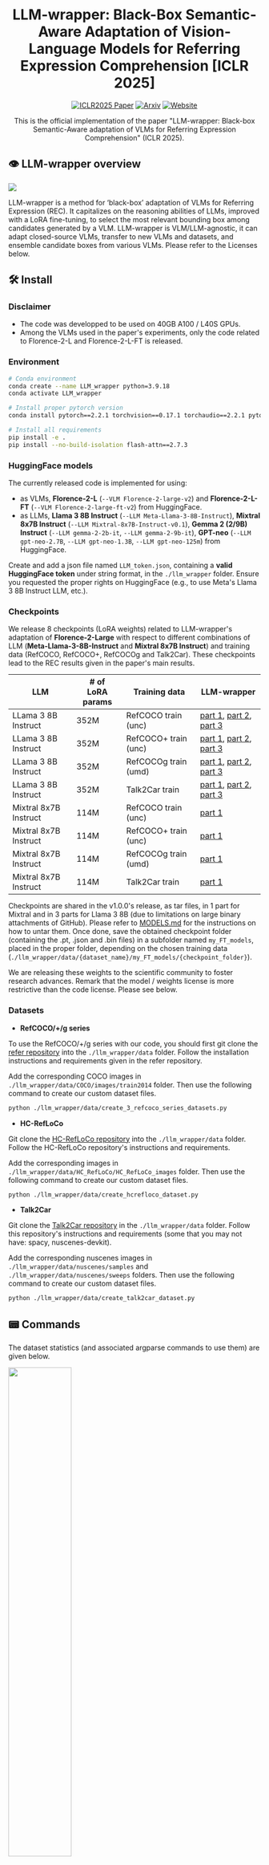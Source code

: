 <div align="center">

# LLM-wrapper: Black-Box Semantic-Aware Adaptation of Vision-Language Models for Referring Expression Comprehension [ICLR 2025]

[![ICLR2025 Paper](https://img.shields.io/badge/paper-ICLR2025-brightgreen)](https://openreview.net/forum?id=PgXpOOqtyd&noteId=PgXpOOqtyd)  [![Arxiv](https://img.shields.io/badge/arXiv-Paper-blue.svg)](https://arxiv.org/abs/2409.11919)
[![Website](https://img.shields.io/badge/Project-Website-87CEEB)](https://valeoai.github.io/publications/llm_wrapper/)

This is the official implementation of the paper "LLM-wrapper: Black-box Semantic-Aware adaptation of VLMs for Referring Expression Comprehension" (ICLR 2025).

</div>

## 👁️ LLM-wrapper overview

<img src="./assets/LLM_wrapper_new.png">

LLM-wrapper is a method for ‘black-box’ adaptation of VLMs for Referring Expression (REC). It capitalizes on the reasoning abilities of LLMs, improved with a LoRA fine-tuning, to select the most relevant bounding box among candidates generated by a VLM. LLM-wrapper is VLM/LLM-agnostic, it can adapt closed-source VLMs, transfer to new VLMs and datasets, and ensemble candidate boxes from various VLMs. Please refer to the Licenses below.

## :hammer_and_wrench: Install

### Disclaimer

* The code was developped to be used on 40GB A100 / L40S GPUs.
* Among the VLMs used in the paper's experiments, only the code related to Florence-2-L and Florence-2-L-FT is released.

### Environment

```bash
# Conda environment
conda create --name LLM_wrapper python=3.9.18
conda activate LLM_wrapper

# Install proper pytorch version
conda install pytorch==2.2.1 torchvision==0.17.1 torchaudio==2.2.1 pytorch-cuda=11.8 -c pytorch -c nvidia

# Install all requirements
pip install -e .
pip install --no-build-isolation flash-attn==2.7.3
```

### HuggingFace models

The currently released code is implemented for using:
* as VLMs, **Florence-2-L** (``--VLM Florence-2-large-v2``) and **Florence-2-L-FT** (``--VLM Florence-2-large-ft-v2``) from HuggingFace.
* as LLMs, **Llama 3 8B Instruct** (``--LLM Meta-Llama-3-8B-Instruct``), **Mixtral 8x7B Instruct** (``--LLM Mixtral-8x7B-Instruct-v0.1``), **Gemma 2 (2/9B) Instruct** (``--LLM gemma-2-2b-it``, ``--LLM gemma-2-9b-it``), **GPT-neo** (``--LLM gpt-neo-2.7B``, ``--LLM gpt-neo-1.3B``, ``--LLM gpt-neo-125m``) from HuggingFace.

Create and add a json file named ``LLM_token.json``, containing a **valid HuggingFace token** under string format, in the ``./llm_wrapper`` folder. Ensure you requested the proper rights on HuggingFace (e.g., to use Meta's
Llama 3 8B Instruct LLM, etc.).

### Checkpoints

We release 8 checkpoints (LoRA weights) related to LLM-wrapper's adaptation of **Florence-2-Large** with respect to different combinations of LLM (**Meta-Llama-3-8B-Instruct** and **Mixtral 8x7B Instruct**) and training data (RefCOCO, RefCOCO+, RefCOCOg and Talk2Car). These checkpoints lead to the REC results given in the paper's main results.

<table style="margin: auto">
  <thead>
    <tr>
      <th>LLM</th>
      <th># of<br />LoRA params</th>
      <th>Training data</th>
      <th>LLM-wrapper</th>
    </tr>
  </thead>
  <tbody>
    <tr>
      <td>LLama 3 8B Instruct</td>
      <td align="left">352M</td>
      <td align="left">RefCOCO train (unc)</td>
      <td><a href="https://github.com/valeoai/LLM_wrapper/releases/download/v1.0.0/FT_Llama3_8_on_RefCOCO_for_Flo2L_chunked.tar.gz.part_aa">part 1</a>, <a href="https://github.com/valeoai/LLM_wrapper/releases/download/v1.0.0/FT_Llama3_8_on_RefCOCO_for_Flo2L_chunked.tar.gz.part_ab">part 2</a>, <a href="https://github.com/valeoai/LLM_wrapper/releases/download/v1.0.0/FT_Llama3_8_on_RefCOCO_for_Flo2L_chunked.tar.gz.part_ac">part 3</a></td>
    </tr>
    <tr>
      <td>LLama 3 8B Instruct</td>
      <td align="left">352M</td>
      <td align="left">RefCOCO+ train (unc)</td>
      <td><a href="https://github.com/valeoai/LLM_wrapper/releases/download/v1.0.0/FT_Llama3_8_on_RefCOCO+_for_Flo2L_chunked.tar.gz.part_aa">part 1</a>, <a href="https://github.com/valeoai/LLM_wrapper/releases/download/v1.0.0/FT_Llama3_8_on_RefCOCO+_for_Flo2L_chunked.tar.gz.part_ab">part 2</a>, <a href="https://github.com/valeoai/LLM_wrapper/releases/download/v1.0.0/FT_Llama3_8_on_RefCOCO+_for_Flo2L_chunked.tar.gz.part_ac">part 3</a></td>
    </tr>
    <tr>
      <td>LLama 3 8B Instruct</td>
      <td align="left">352M</td>
      <td align="left">RefCOCOg train (umd)</td>
      <td><a href="https://github.com/valeoai/LLM_wrapper/releases/download/v1.0.0/FT_Llama3_8_on_RefCOCOg_for_Flo2L_chunked.tar.gz.part_aa">part 1</a>, <a href="https://github.com/valeoai/LLM_wrapper/releases/download/v1.0.0/FT_Llama3_8_on_RefCOCOg_for_Flo2L_chunked.tar.gz.part_ab">part 2</a>, <a href="https://github.com/valeoai/LLM_wrapper/releases/download/v1.0.0/FT_Llama3_8_on_RefCOCOg_for_Flo2L_chunked.tar.gz.part_ac">part 3</a></td>
    </tr>
    <tr>
      <td>LLama 3 8B Instruct</td>
      <td align="left">352M</td>
      <td align="left">Talk2Car train</td>
      <td><a href="https://github.com/valeoai/LLM_wrapper/releases/download/v1.0.0/FT_Llama3_8_on_Talk2Car_for_Flo2L_chunked.tar.gz.part_aa">part 1</a>, <a href="https://github.com/valeoai/LLM_wrapper/releases/download/v1.0.0/FT_Llama3_8_on_Talk2Car_for_Flo2L_chunked.tar.gz.part_ab">part 2</a>, <a href="https://github.com/valeoai/LLM_wrapper/releases/download/v1.0.0/FT_Llama3_8_on_Talk2Car_for_Flo2L_chunked.tar.gz.part_ac">part 3</a></td>
    </tr>
    <tr>
      <td>Mixtral 8x7B Instruct</td>
      <td align="left">114M</td>
      <td align="left">RefCOCO train (unc)</td>
      <td><a href="https://github.com/valeoai/LLM_wrapper/releases/download/v1.0.0/FT_Mixtral_8x7_on_RefCOCO_for_Flo2L.tar.gz">part 1</a></td>
    </tr>
    <tr>
      <td>Mixtral 8x7B Instruct</td>
      <td align="left">114M</td>
      <td align="left">RefCOCO+ train (unc)</td>
      <td><a href="https://github.com/valeoai/LLM_wrapper/releases/download/v1.0.0/FT_Mixtral_8x7_on_RefCOCO+_for_Flo2L.tar.gz">part 1</a></td>
    </tr>
    <tr>
      <td>Mixtral 8x7B Instruct</td>
      <td align="left">114M</td>
      <td align="left">RefCOCOg train (umd)</td>
      <td><a href="https://github.com/valeoai/LLM_wrapper/releases/download/v1.0.0/FT_Mixtral_8x7_on_RefCOCOg_for_Flo2L.tar.gz">part 1</a></td>
    </tr>
    <tr>
      <td>Mixtral 8x7B Instruct</td>
      <td align="left">114M</td>
      <td align="left">Talk2Car train</td>
      <td><a href="https://github.com/valeoai/LLM_wrapper/releases/download/v1.0.0/FT_Mixtral_8x7_on_Talk2Car_for_Flo2L.tar.gz">part 1</a></td>
    </tr>
  </tbody>
</table>

Checkpoints are shared in the v1.0.0's release, as tar files, in 1 part for Mixtral and in 3 parts for Llama 3 8B (due to limitations on large binary attachments of GitHub). Please refer to [MODELS.md](MODELS.md) for the instructions on how to untar them. Once done, save the obtained checkpoint folder (containing the .pt, .json and .bin files) in a subfolder named ``my_FT_models``, placed in the proper folder, depending on the chosen training data (``./llm_wrapper/data/{dataset_name}/my_FT_models/{checkpoint_folder}``).

We are releasing these weights to the scientific community to foster research advances. Remark that the model / weights license is more restrictive than the code license. Please see below.

### Datasets

* **RefCOCO/+/g series**

To use the RefCOCO/+/g series with our code, you should first git clone the [refer repository](https://github.com/lichengunc/refer) into the ``./llm_wrapper/data`` folder. Follow the installation instructions and requirements given in the refer repository.

Add the corresponding COCO images in ``./llm_wrapper/data/COCO/images/train2014`` folder. Then use the following command to create our custom dataset files.

```bash
python ./llm_wrapper/data/create_3_refcoco_series_datasets.py
```

* **HC-RefLoCo**

Git clone the [HC-RefLoCo repository](https://github.com/ZhaoJingjing713/HC-RefLoCo) into the ``./llm_wrapper/data`` folder. Follow the HC-RefLoCo repository's instructions and requirements.

Add the corresponding images in ``./llm_wrapper/data/HC_RefLoCo/HC_RefLoCo_images`` folder. Then use the following command to create our custom dataset files.

```bash
python ./llm_wrapper/data/create_hcrefloco_dataset.py
```

* **Talk2Car**

Git clone the [Talk2Car repository](https://github.com/talk2car/Talk2Car.git) in the ``./llm_wrapper/data`` folder. Follow this repository's instructions and requirements (some that you may not have: spacy, nuscenes-devkit).

Add the corresponding nuscenes images in ``./llm_wrapper/data/nuscenes/samples`` and ``./llm_wrapper/data/nuscenes/sweeps`` folders. Then use the following command to create our custom dataset files.

```bash
python ./llm_wrapper/data/create_talk2car_dataset.py
```

## :pager: Commands

The dataset statistics (and associated argparse commands to use them) are given below.

<p align="left">
  <img src="./assets/dataset_commands.png" width="50%">
</p>


### VLM Inference (bounding box prediction)
```bash
# Using Florence-2-L (on RefCOCOg val split)
python ./llm_wrapper/VLM_inference_script.py --dataset RefCOCOg_umd --split val --s 4896 --VLM Florence-2-large-v2

# Using Florence-2-L-FT (on Talk2Car test split)
python ./llm_wrapper/VLM_inference_script.py --dataset talk2car --split test --s 2447 --VLM Florence-2-large-ft-v2
```

### REC eval

```bash
# Using a VLM only
python ./llm_wrapper/LLM_inference_script.py --dataset RefCOCOg_umd --split val --s 4896 --VLM Florence-2-large-v2 --VLM_only

# Using a VLM + LLM (zero-shot)
python ./llm_wrapper/LLM_inference_script.py --dataset RefCOCOg_umd --split val --s 4896 --VLM Florence-2-large-v2 --LLM Meta-Llama-3-8B-Instruct

# Using a VLM + LLM-wrapper (after LoRA fine-tuning for REC)
python ./llm_wrapper/LLM_inference_script.py --dataset RefCOCOg_umd --split val --s 4896 --VLM Florence-2-large-v2 --LLM FT_Llama3_8_on_RefCOCOg_for_Flo2L
```


### Training (LLM fine-tuning for VLM adaptation)
```bash
# Creating LLM fine-tuning data from classic REC datasets (with augmentation)
python ./llm_wrapper/LLM_inference_script.py --dataset RefCOCOg_umd --split train --s 80000 --FT --VLM Florence-2-large-v2 --LLM Meta-Llama-3-8B-Instruct
python ./llm_wrapper/LLM_inference_script.py --dataset RefCOCOg_umd --split val --s 500 --FT --VLM Florence-2-large-v2 --LLM Meta-Llama-3-8B-Instruct

# LoRA fine-tuning from 'scratch' (from chosen base HuggingFace LLM)
python ./llm_wrapper/LLM_finetuning_script.py --dataset RefCOCOg_umd --Nb_train_data 80000 --Nb_val_data 500 --VLM Florence-2-large-v2 --LLM Meta-Llama-3-8B-Instruct

# Resuming LoRA fine-tuning from last checkpoint
python ./llm_wrapper/LLM_finetuning_script.py --dataset RefCOCOg_umd --Nb_train_data 80000 --Nb_val_data 500 --VLM Florence-2-large-v2 --LLM Meta-Llama-3-8B-Instruct --resume
```

## License

We are releasing the code in this repository under the [MIT License](LICENSE).

We are releasing the models' checkpoints under the **research-only** [LLM-wrapper Model License](LICENSE_MODEL). They were trained using datasets that are subjected to their own licenses and restrictions.

## 📜 Citation
If you use our code, please consider citing our paper:

```bibtex
@inproceedings{
    cardiel2025llmwrapper,
      title={LLM-wrapper: Black-Box Semantic-Aware Adaptation of Vision-Language Models for Referring Expression Comprehension},
      author={Amaia Cardiel and Eloi Zablocki and Elias Ramzi and Oriane Siméoni and Matthieu Cord},
      booktitle={International Conference on Learning Representations},
      year={2025},
      url={https://openreview.net/forum?id=PgXpOOqtyd&noteId=PgXpOOqtyd}
}
```

## Sources

This code was inspired / contains parts of the following notebooks:
* [Sample inference with Florence-2-large](https://huggingface.co/microsoft/Florence-2-large/blob/main/sample_inference.ipynb) (by Microsoft)
* [Fine-tuning Mixtral 8x7B using QLoRA](https://github.com/brevdev/notebooks/blob/main/mixtral-finetune-own-data.ipynb) (by Brev.dev team)


